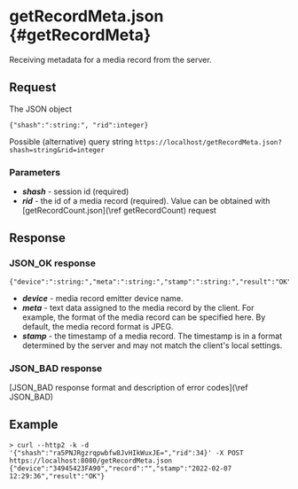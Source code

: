 getRecordMeta.json {#getRecordMeta}
==========

Receiving metadata for a media record from the server.

Request
------------

The JSON object

~~~~~~~~~~~~~{.java}
{"shash":":string:", "rid":integer}
~~~~~~~~~~~~~

Possible (alternative) query string
`https://localhost/getRecordMeta.json?shash=string&rid=integer`

<h3>Parameters</h3>

* _**shash**_ - session id (required)
* _**rid**_ - the id of a media record (required). Value can be obtained with [getRecordCount.json](\ref getRecordCount) request

Response
------------

<h3>JSON_OK response</h3>

~~~~~~~~~~~~~{.java}
{"device":":string:","meta":":string:","stamp":":string:","result":"OK"}
~~~~~~~~~~~~~

* _**device**_  - media record emitter device name.
* _**meta**_ - text data assigned to the media record by the client. For example, the format of the media record can be specified here. By default, the media record format is JPEG. 
* _**stamp**_  - the timestamp of a media record. The timestamp is in a format determined by the server and may not match the client's local settings.

<h3>JSON_BAD response</h3>
[JSON_BAD response format and description of error codes](\ref JSON_BAD) 

Example
------------
```
> curl --http2 -k -d '{"shash":"ra5PNJRgzrqpwbfw8JvHIkWuxJE=","rid":34}' -X POST https://localhost:8080/getRecordMeta.json
{"device":"34945423FA90","record":"","stamp":"2022-02-07 12:29:36","result":"OK"}
```
